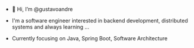 - 👋 Hi, I’m @gustavoandre

- I'm a software engineer interested in backend development, distributed systems and always learning ...
- Currently focusing on Java, Spring Boot, Software Architecture
<!---
gustavoandreav/gustavoandreav is a ✨ special ✨ repository because its `README.md` (this file) appears on your GitHub profile.
You can click the Preview link to take a look at your changes.
--->

